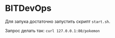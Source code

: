 # BITDevOps

Для запука достаточно запустить скрипт `start.sh`. 

Запрос делать так: `curl 127.0.0.1:80/pokemon`
